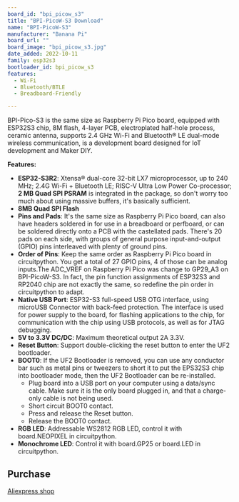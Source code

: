 ```yaml
---
board_id: "bpi_picow_s3"
title: "BPI-PicoW-S3 Download"
name: "BPI-PicoW-S3"
manufacturer: "Banana Pi"
board_url: ""
board_image: "bpi_picow_s3.jpg"
date_added: 2022-10-11
family: esp32s3
bootloader_id: bpi_picow_s3
features:
  - Wi-Fi
  - Bluetooth/BTLE
  - Breadboard-Friendly

---
```


BPI-Pico-S3 is the same size as Raspberry Pi Pico board, equipped with ESP32S3 chip, 8M flash, 4-layer PCB, electroplated half-hole process, ceramic antenna, supports 2.4 GHz Wi-Fi and Bluetooth® LE dual-mode wireless communication, is a development board designed for IoT development and Maker DIY.

**Features:**

- **ESP32-S3R2**: Xtensa® dual-core 32-bit LX7 microprocessor,
up to 240 MHz; 2.4G Wi-Fi + Bluetooth LE; RISC-V Ultra Low Power Co-processor; **2 MB Quad SPI PSRAM** is integrated in the package, so don't worry too much about using massive buffers, it's basically sufficient.
- **8MB Quad SPI Flash**
- **Pins and Pads**: It's the same size as Raspberry Pi Pico board, can also have headers soldered in for use in a breadboard or perfboard, or can be soldered directly onto a PCB with the castellated pads. There's 20 pads on each side, with groups of general purpose input-and-output (GPIO) pins interleaved with plenty of ground pins.
- **Order of Pins**: Keep the same order as Raspberry Pi Pico board in circuitpython. You get a total of 27 GPIO pins, 4 of those can be analog inputs.The ADC_VREF on Raspberry Pi Pico was change to GP29_A3 on BPI-PicoW-S3. In fact, the pin function assignments of ESP32S3 and RP2040 chip are not exactly the same, so redefine the pin order in circuitpython to adapt.
- **Native USB Port**: ESP32-S3 full-speed USB OTG interface, using microUSB Connector with back-feed protection. The interface is used for power supply to the board, for flashing applications to the chip, for communication with the chip using USB protocols, as well as for JTAG debugging.
- **5V to 3.3V DC/DC**: Maximum theoretical output 2A 3.3V.
- **Reset Button**: Support double-clicking the reset button to enter the UF2 bootloader.
- **BOOT0**: If the UF2 Bootloader is removed, you can use any conductor bar such as metal pins or tweezers to short it to put the EPS32S3 chip into bootloader mode, then the UF2 Bootloader can be re-installed. 
  - Plug board into a USB port on your computer using a data/sync cable. Make sure it is the only board plugged in, and that a charge-only cable is not being used.
  - Short circuit BOOT0 contact.
  - Press and release the Reset button.
  - Release the BOOT0 contact.
- **RGB LED**: Addressable WS2812 RGB LED, control it with board.NEOPIXEL in circuitpython.
- **Monochrome LED**: Control it with board.GP25 or board.LED in circuitpython.

## Purchase

[Aliexpress shop](https://www.aliexpress.com/item/1005004775634442.html)